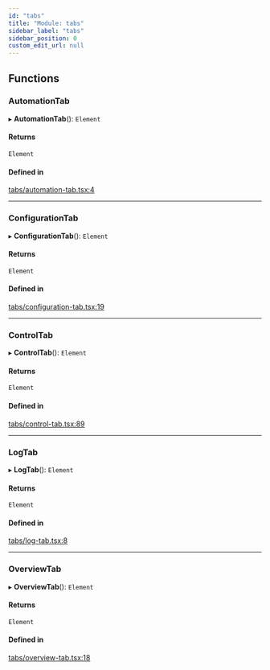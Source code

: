 ```yaml
---
id: "tabs"
title: "Module: tabs"
sidebar_label: "tabs"
sidebar_position: 0
custom_edit_url: null
---
```


## Functions

### AutomationTab

▸ **AutomationTab**(): `Element`

#### Returns

`Element`

#### Defined in

[tabs/automation-tab.tsx:4](https://github.com/tum-esm/pyra/blob/8f435c2/packages/ui/src/tabs/automation-tab.tsx#L4)

___

### ConfigurationTab

▸ **ConfigurationTab**(): `Element`

#### Returns

`Element`

#### Defined in

[tabs/configuration-tab.tsx:19](https://github.com/tum-esm/pyra/blob/8f435c2/packages/ui/src/tabs/configuration-tab.tsx#L19)

___

### ControlTab

▸ **ControlTab**(): `Element`

#### Returns

`Element`

#### Defined in

[tabs/control-tab.tsx:89](https://github.com/tum-esm/pyra/blob/8f435c2/packages/ui/src/tabs/control-tab.tsx#L89)

___

### LogTab

▸ **LogTab**(): `Element`

#### Returns

`Element`

#### Defined in

[tabs/log-tab.tsx:8](https://github.com/tum-esm/pyra/blob/8f435c2/packages/ui/src/tabs/log-tab.tsx#L8)

___

### OverviewTab

▸ **OverviewTab**(): `Element`

#### Returns

`Element`

#### Defined in

[tabs/overview-tab.tsx:18](https://github.com/tum-esm/pyra/blob/8f435c2/packages/ui/src/tabs/overview-tab.tsx#L18)
